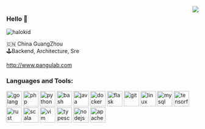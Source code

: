 <img align="right" src="https://github-readme-stats.vercel.app/api?username=halokid&show_icons=true&icon_color=805AD5&text_color=718096&bg_color=ffffff&hide_title=true" />

### Hello 👋

<p align="left"> <img src="https://komarev.com/ghpvc/?username=halokid" alt="halokid" /> </p> 

🇨🇳 China GuangZhou  
🕹Backend,  Architecture,  Sre

http://www.pangulab.com

### Languages and Tools:

<p align="left">
  <img src="https://www.vectorlogo.zone/logos/golang/golang-icon.svg" alt="golang" width="40" height="40"/>
  <img src="https://www.vectorlogo.zone/logos/php/php-icon.svg" alt="php" width="40" height="40"/>
  <img src="https://devicons.github.io/devicon/devicon.git/icons/python/python-original.svg" alt="python" width="40" height="40"/> 
<img src="https://www.vectorlogo.zone/logos/gnu_bash/gnu_bash-icon.svg" alt="bash" width="40" height="40"/> 
<img src="https://devicon.dev/devicon.git/icons/java/java-original.svg" alt="java" width="40" height="40"/> 
<img src="https://devicons.github.io/devicon/devicon.git/icons/docker/docker-original-wordmark.svg" alt="docker" width="40" height="40"/> 
<img src="https://www.vectorlogo.zone/logos/pocoo_flask/pocoo_flask-icon.svg" alt="flask" width="40" height="40"/> 
<img src="https://www.vectorlogo.zone/logos/git-scm/git-scm-icon.svg" alt="git" width="40" height="40"/> 
<img src="https://devicons.github.io/devicon/devicon.git/icons/linux/linux-original.svg" alt="linux" width="40" height="40"/> 
<img src="https://devicons.github.io/devicon/devicon.git/icons/mysql/mysql-original-wordmark.svg" alt="mysql" width="40" height="40"/> 
<img src="https://www.vectorlogo.zone/logos/tensorflow/tensorflow-icon.svg" alt="tensorflow" width="40" height="40"/>
<img src="https://www.vectorlogo.zone/logos/rust-lang/rust-lang-icon.svg" alt="rust" width="40" height="40"/>
<img src="https://www.vectorlogo.zone/logos/scala-lang/scala-lang-icon.svg" alt="scala" width="40" height="40"/>
<img src="https://www.vectorlogo.zone/logos/vim/vim-icon.svg" alt="vim" width="40" height="40"/>
<img src="https://www.vectorlogo.zone/logos/typescriptlang/typescriptlang-icon.svg" alt="typescript" width="40" height="40"/>
<img src="https://www.vectorlogo.zone/logos/nodejs/nodejs-icon.svg" alt="nodejs" width="40" height="40"/>
<img src="https://www.vectorlogo.zone/logos/apache_flink/apache_flink-ar21.svg" alt="apache_flink" width="40" height="40"/>
</p>


<!--
**halokid/halokid** is a ✨ _special_ ✨ repository because its `README.md` (this file) appears on your GitHub profile.

Here are some ideas to get you started:

- 🔭 I’m currently working on ...
- 🌱 I’m currently learning ...
- 👯 I’m looking to collaborate on ...
- 🤔 I’m looking for help with ...
- 💬 Ask me about ...
- 📫 How to reach me: ...
- 😄 Pronouns: ...
- ⚡ Fun fact: ...
-->
